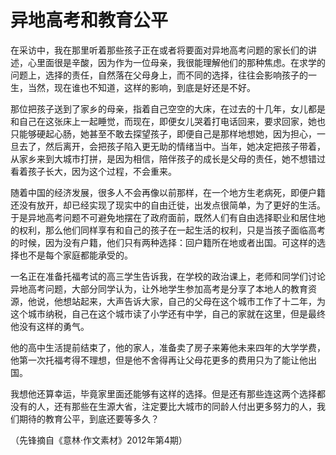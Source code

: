 # 异地高考和教育公平

在采访中，我在那里听着那些孩子正在或者将要面对异地高考问题的家长们的讲述，心里面很是辛酸，因为作为一位母亲，我很能理解他们的那种焦虑。在求学的问题上，选择的责任，自然落在父母身上，而不同的选择，往往会影响孩子的一生，当然，现在谁也不知道，这样的影响，到底是好还是不好。 

那位把孩子送到了家乡的母亲，指着自己空空的大床，在过去的十几年，女儿都是和自己在这张床上一起睡觉，而现在，即便女儿哭着打电话回来，要求回家，她也只能够硬起心肠，她甚至不敢去探望孩子，即便自己是那样地想她，因为担心，一旦去了，然后离开，会把孩子陷入更无助的情绪当中。当年，她决定把孩子带着，从家乡来到大城市打拼，是因为相信，陪伴孩子的成长是父母的责任，她不想错过看着孩子长大，因为这个过程，不会重来。 

随着中国的经济发展，很多人不会再像以前那样，在一个地方生老病死，即便户籍还没有放开，却已经实现了现实中的自由迁徙，出发点很简单，为了更好的生活。于是异地高考问题不可避免地摆在了政府面前，既然人们有自由选择职业和居住地的权利，那么他们同样享有和自己的孩子在一起生活的权利，只是当孩子面临高考的时候，因为没有户籍，他们只有两种选择：回户籍所在地或者出国。可这样的选择也不是每个家庭都能承受的。 

一名正在准备托福考试的高三学生告诉我，在学校的政治课上，老师和同学们讨论异地高考问题，大部分同学认为，让外地学生参加高考是分享了本地人的教育资源，他说，他想站起来，大声告诉大家，自己的父母在这个城市工作了十二年，为这个城市纳税，自己在这个城市读了小学还有中学，自己的家就在这里，但是最终他没有这样的勇气。 

他的高中生活提前结束了，他的家人，准备卖了房子来筹他未来四年的大学学费，他第一次托福考得不理想，但是他不舍得再让父母花更多的费用只为了能让他出国。 

我想他还算幸运，毕竟家里面还能够有这样的选择。但是还有那些连这两个选择都没有的人，还有那些在生源大省，注定要比大城市的同龄人付出更多努力的人，我们期待的教育公平，到底还要等多久？ 

（先锋摘自《意林·作文素材》2012年第4期）